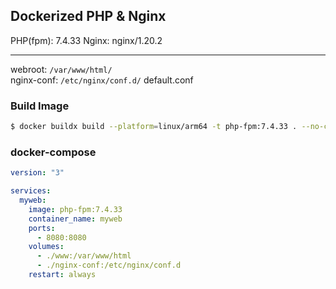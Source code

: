 ## Dockerized PHP & Nginx

PHP(fpm): 7.4.33
Nginx: nginx/1.20.2

---

webroot: `/var/www/html/`  
nginx-conf: `/etc/nginx/conf.d/` default.conf

### Build Image

```bash
$ docker buildx build --platform=linux/arm64 -t php-fpm:7.4.33 . --no-cache
```

### docker-compose

```yaml
version: "3"

services:
  myweb:
    image: php-fpm:7.4.33
    container_name: myweb
    ports:
      - 8080:8080
    volumes:
      - ./www:/var/www/html
      - ./nginx-conf:/etc/nginx/conf.d
    restart: always
```
